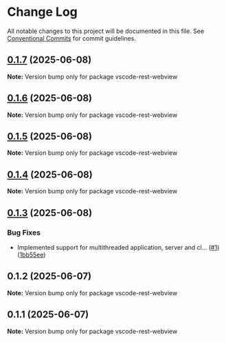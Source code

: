 # Change Log

All notable changes to this project will be documented in this file.
See [Conventional Commits](https://conventionalcommits.org) for commit guidelines.

## [0.1.7](https://github.com/username/vscode-rest-webview/compare/v0.1.6...v0.1.7) (2025-06-08)

**Note:** Version bump only for package vscode-rest-webview

## [0.1.6](https://github.com/username/vscode-rest-webview/compare/v0.1.5...v0.1.6) (2025-06-08)

**Note:** Version bump only for package vscode-rest-webview

## [0.1.5](https://github.com/username/vscode-rest-webview/compare/v0.1.4...v0.1.5) (2025-06-08)

**Note:** Version bump only for package vscode-rest-webview

## [0.1.4](https://github.com/username/vscode-rest-webview/compare/v0.1.3...v0.1.4) (2025-06-08)

**Note:** Version bump only for package vscode-rest-webview

## [0.1.3](https://github.com/username/vscode-rest-webview/compare/v0.1.2...v0.1.3) (2025-06-08)

### Bug Fixes

- Implemented support for multithreaded application, server and cl… ([#1](https://github.com/username/vscode-rest-webview/issues/1)) ([1bb55ee](https://github.com/username/vscode-rest-webview/commit/1bb55ee4d560cbe87144908a48e00ffa37465832))

## 0.1.2 (2025-06-07)

**Note:** Version bump only for package vscode-rest-webview

## 0.1.1 (2025-06-07)

**Note:** Version bump only for package vscode-rest-webview
